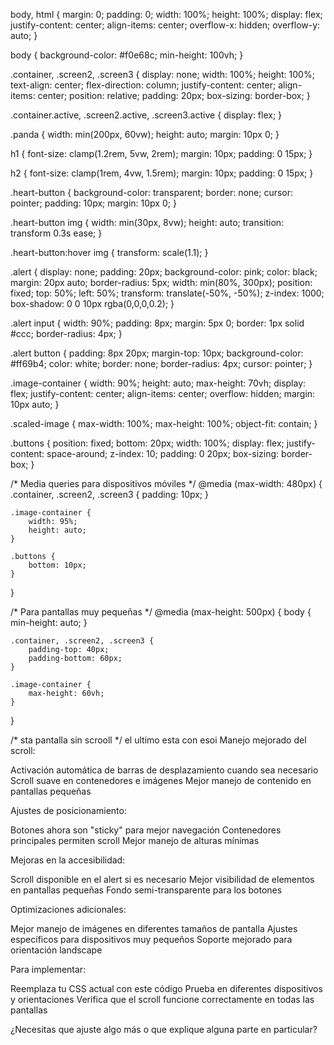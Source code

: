 body, html {
    margin: 0;
    padding: 0;
    width: 100%;
    height: 100%;
    display: flex;
    justify-content: center;
    align-items: center;
    overflow-x: hidden;
    overflow-y: auto;
}

body {
    background-color: #f0e68c;
    min-height: 100vh;
}

.container, .screen2, .screen3 {
    display: none;
    width: 100%;
    height: 100%;
    text-align: center;
    flex-direction: column;
    justify-content: center;
    align-items: center;
    position: relative;
    padding: 20px;
    box-sizing: border-box;
}

.container.active, .screen2.active, .screen3.active {
    display: flex;
}

.panda {
    width: min(200px, 60vw);
    height: auto;
    margin: 10px 0;
}

h1 {
    font-size: clamp(1.2rem, 5vw, 2rem);
    margin: 10px;
    padding: 0 15px;
}

h2 {
    font-size: clamp(1rem, 4vw, 1.5rem);
    margin: 10px;
    padding: 0 15px;
}

.heart-button {
    background-color: transparent;
    border: none;
    cursor: pointer;
    padding: 10px;
    margin: 10px 0;
}

.heart-button img {
    width: min(30px, 8vw);
    height: auto;
    transition: transform 0.3s ease;
}

.heart-button:hover img {
    transform: scale(1.1);
}

.alert {
    display: none;
    padding: 20px;
    background-color: pink;
    color: black;
    margin: 20px auto;
    border-radius: 5px;
    width: min(80%, 300px);
    position: fixed;
    top: 50%;
    left: 50%;
    transform: translate(-50%, -50%);
    z-index: 1000;
    box-shadow: 0 0 10px rgba(0,0,0,0.2);
}

.alert input {
    width: 90%;
    padding: 8px;
    margin: 5px 0;
    border: 1px solid #ccc;
    border-radius: 4px;
}

.alert button {
    padding: 8px 20px;
    margin-top: 10px;
    background-color: #ff69b4;
    color: white;
    border: none;
    border-radius: 4px;
    cursor: pointer;
}

.image-container {
    width: 90%;
    height: auto;
    max-height: 70vh;
    display: flex;
    justify-content: center;
    align-items: center;
    overflow: hidden;
    margin: 10px auto;
}

.scaled-image {
    max-width: 100%;
    max-height: 100%;
    object-fit: contain;
}

.buttons {
    position: fixed;
    bottom: 20px;
    width: 100%;
    display: flex;
    justify-content: space-around;
    z-index: 10;
    padding: 0 20px;
    box-sizing: border-box;
}

/* Media queries para dispositivos móviles */
@media (max-width: 480px) {
    .container, .screen2, .screen3 {
        padding: 10px;
    }

    .image-container {
        width: 95%;
        height: auto;
    }

    .buttons {
        bottom: 10px;
    }
}

/* Para pantallas muy pequeñas */
@media (max-height: 500px) {
    body {
        min-height: auto;
    }

    .container, .screen2, .screen3 {
        padding-top: 40px;
        padding-bottom: 60px;
    }

    .image-container {
        max-height: 60vh;
    }
}


/* sta pantalla sin scrooll */
el ultimo esta con esoi
Manejo mejorado del scroll:

Activación automática de barras de desplazamiento cuando sea necesario
Scroll suave en contenedores e imágenes
Mejor manejo de contenido en pantallas pequeñas


Ajustes de posicionamiento:

Botones ahora son "sticky" para mejor navegación
Contenedores principales permiten scroll
Mejor manejo de alturas mínimas


Mejoras en la accesibilidad:

Scroll disponible en el alert si es necesario
Mejor visibilidad de elementos en pantallas pequeñas
Fondo semi-transparente para los botones


Optimizaciones adicionales:

Mejor manejo de imágenes en diferentes tamaños de pantalla
Ajustes específicos para dispositivos muy pequeños
Soporte mejorado para orientación landscape



Para implementar:

Reemplaza tu CSS actual con este código
Prueba en diferentes dispositivos y orientaciones
Verifica que el scroll funcione correctamente en todas las pantallas

¿Necesitas que ajuste algo más o que explique alguna parte en particular?